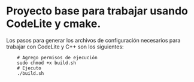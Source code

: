 # Proyecto base para trabajar usando CodeLite y cmake.


Los pasos para generar los archivos de configuración necesarios para trabajar con CodeLite y C++ son los siguientes:
```
    # Agrego permisos de ejecución
    sudo chmod +x build.sh
    # Ejecuto
    ./build.sh
```